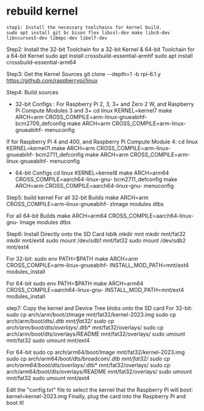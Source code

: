 # rebuild kernel
    step1: Install the necessary toolchains for kernel build.
    sudo apt install git bc bison flex libssl-dev make libc6-dev libncurses5-dev libmpc-dev libelf-dev

Step2: Install the 32-bit Toolchain for a 32-bit Kernel & 64-bit Toolchain for a 64-bit Kernel
    sudo apt install crossbuild-essential-armhf
    sudo apt install crossbuild-essential-arm64

Step3: Get the Kernel Sources
    git clone --depth=1 -b rpi-6.1.y https://github.com/raspberrypi/linux

Step4: Build sources
* 32-bit Configs : 
For Raspberry Pi 2, 3, 3+ and Zero 2 W, and Raspberry Pi Compute Modules 3 and 3+
    cd linux
    KERNEL=kernel7
    make ARCH=arm CROSS_COMPILE=arm-linux-gnueabihf- bcm2709_defconfig
    make ARCH=arm CROSS_COMPILE=arm-linux-gnueabihf- menuconfig

If for Raspberry Pi 4 and 400, and Raspberry Pi Compute Module 4:
    cd linux
    KERNEL=kernel7l
    make ARCH=arm CROSS_COMPILE=arm-linux-gnueabihf- bcm2711_defconfig
    make ARCH=arm CROSS_COMPILE=arm-linux-gnueabihf- menuconfig

* 64-bit Configs
    cd linux
    KERNEL=kernel8
    make ARCH=arm64 CROSS_COMPILE=aarch64-linux-gnu- bcm2711_defconfig
    make ARCH=arm CROSS_COMPILE=aarch64-linux-gnu- menuconfig
    
Step5: build kernel
For all 32-bit Builds
    make ARCH=arm CROSS_COMPILE=arm-linux-gnueabihf- zImage modules dtbs

For all 64-bit Builds
    make ARCH=arm64 CROSS_COMPILE=aarch64-linux-gnu- Image modules dtbs

Step6: Install Directly onto the SD Card
    lsblk 
    mkdir mnt
    mkdir mnt/fat32
    mkdir mnt/ext4
    sudo mount /dev/sdb1 mnt/fat32
    sudo mount /dev/sdb2 mnt/ext4
    
For 32-bit:
    sudo env PATH=$PATH make ARCH=arm CROSS_COMPILE=arm-linux-gnueabihf- INSTALL_MOD_PATH=mnt/ext4 modules_install

For 64-bit
    sudo env PATH=$PATH make ARCH=arm64 CROSS_COMPILE=aarch64-linux-gnu- INSTALL_MOD_PATH=mnt/ext4 modules_install

step7: Copy the kernel and Device Tree blobs onto the SD card
For 32-bit:
    sudo cp arch/arm/boot/zImage mnt/fat32/kernel-2023.img
    sudo cp arch/arm/boot/dts/*.dtb mnt/fat32/
    sudo cp arch/arm/boot/dts/overlays/*.dtb* mnt/fat32/overlays/
    sudo cp arch/arm/boot/dts/overlays/README mnt/fat32/overlays/
    sudo umount mnt/fat32
    sudo umount mnt/ext4

For 64-bit
    sudo cp arch/arm64/boot/Image mnt/fat32/kernel-2023.img
    sudo cp arch/arm64/boot/dts/broadcom/*.dtb mnt/fat32/
    sudo cp arch/arm64/boot/dts/overlays/*.dtb* mnt/fat32/overlays/
    sudo cp arch/arm64/boot/dts/overlays/README mnt/fat32/overlays/
    sudo umount mnt/fat32
    sudo umount mnt/ext4

Edit the "config.txt" file to select the kernel that the Raspberry Pi will boot:
    kernel=kernel-2023.img
Finally, plug the card into the Raspberry Pi and boot it!
